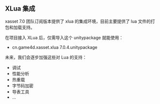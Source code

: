 <!-- docs/xlua.md -->
## XLua 集成

xasset 7.0 团队订阅版本提供了 xlua 的集成环境，目前主要提供了 lua 文件的打包和加载支持。

在项目接入 XLua 后，仅需导入这个 unitypackage 就能使用：

- cn.game4d.xasset.xlua 7.0.4.unitypackage

未来，我们会逐步加强这些对 Lua 的支持：

- 调试
- 性能分析
- 热重载
- 字节码加密
- 导表工具
- ...